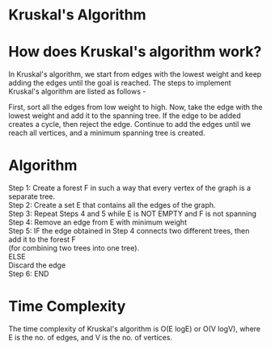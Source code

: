 # Kruskal's Algorithm
# How does Kruskal's algorithm work?
In Kruskal's algorithm, we start from edges with the lowest weight and keep adding the edges until the goal is reached. The steps to implement Kruskal's algorithm are listed as follows -

First, sort all the edges from low weight to high.
Now, take the edge with the lowest weight and add it to the spanning tree. If the edge to be added creates a cycle, then reject the edge.
Continue to add the edges until we reach all vertices, and a minimum spanning tree is created.

# Algorithm
Step 1: Create a forest F in such a way that every vertex of the graph is a separate tree.  
Step 2: Create a set E that contains all the edges of the graph.  
Step 3: Repeat Steps 4 and 5 while E is NOT EMPTY and F is not spanning  
Step 4: Remove an edge from E with minimum weight  
Step 5: IF the edge obtained in Step 4 connects two different trees, then add it to the forest F   
(for combining two trees into one tree).  
ELSE  
Discard the edge  
Step 6: END  
# Time Complexity
The time complexity of Kruskal's algorithm is O(E logE) or O(V logV), where E is the no. of edges, and V is the no. of vertices.
